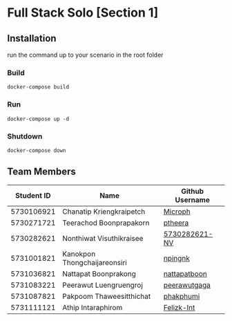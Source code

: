 # Full Stack Solo [Section 1]

## Installation
run the command up to your scenario in the root folder
### Build
`docker-compose build`
### Run
`docker-compose up -d`
### Shutdown
`docker-compose down`


## Team Members
| Student ID | Name                         | Github Username |
| :------------: | --------------------------------- | ------------------ |
| 5730106921 | Chanatip Kriengkraipetch     | [Microph](https://github.com/Microph) |
| 5730271721 | Teerachod Boonprapakorn      | [ptheera](https://github.com/ptheera) |
| 5730282621 | Nonthiwat Visuthikraisee     | [5730282621-NV](https://github.com/5730282621-NV) |
| 5731001821 | Kanokpon Thongchaijareonsiri | [npingnk](https://github.com/npingnk) |
| 5731036821 | Nattapat Boonprakong         | [nattapatboon](https://github.com/nattapatboon) |
| 5731083221 | Peerawut Luengruengroj       | [peerawutgaga](https://github.com/peerawutgaga) |
| 5731087821 | Pakpoom Thaweesitthichat     | [phakphumi](https://github.com/phakphumi) |
| 5731111121 | Athip Intaraphirom           | [Felizk-Int](https://github.com/athip-int) |
